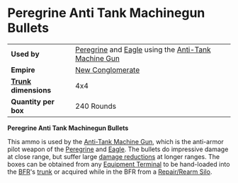 # Peregrine Anti Tank Machinegun Bullets

|                                                 |                                                                                                                                                |
| ----------------------------------------------- | ---------------------------------------------------------------------------------------------------------------------------------------------- |
| **Used by**                                     | [Peregrine](../vehicles/Peregrine.md) and [Eagle](../vehicles/Eagle.md) using the [Anti-Tank Machine Gun](../weapons/Anti-Tank_Machine_Gun.md) |
| **Empire**                                      | [New Conglomerate](../factions/New_Conglomerate.md)                                                                                                 |
| **[Trunk](../terminology/Trunk.md) dimensions** | 4x4                                                                                                                                            |
| **Quantity per box**                            | 240 Rounds                                                                                                                                     |

**Peregrine Anti Tank Machinegun Bullets**

This ammo is used by the
[Anti-Tank Machine Gun](../weapons/Anti-Tank_Machine_Gun.md), which is the
anti-armor pilot weapon of the [Peregrine](../vehicles/Peregrine.md) and
[Eagle](../vehicles/Eagle.md). The bullets do impressive damage at close range,
but suffer large [damage reductions](../terminology/Damage_Degradation.md) at
longer ranges. The boxes can be obtained from any
[Equipment Terminal](../items/Equipment_Terminal.md) to be hand-loaded into the
[BFR](../vehicles/BattleFrame_Robotics.md)'s [trunk](../terminology/Trunk.md) or
acquired while in the BFR from a
[Repair/Rearm Silo](../items/Repair_Rearm_Silo.md).
